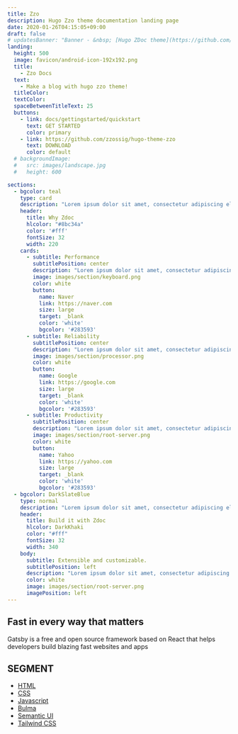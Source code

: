 ```yaml
---
title: Zzo
description: Hugo Zzo theme documentation landing page
date: 2020-01-26T04:15:05+09:00
draft: false
# updatesBanner: "Banner - &nbsp; [Hugo ZDoc theme](https://github.com/zzossig/hugo-theme-zdoc) &nbsp; just arrived"
landing:
  height: 500
  image: favicon/android-icon-192x192.png
  title:
    - Zzo Docs
  text:
    - Make a blog with hugo zzo theme!
  titleColor:
  textColor:
  spaceBetweenTitleText: 25
  buttons:
    - link: docs/gettingstarted/quickstart
      text: GET STARTED
      color: primary
    - link: https://github.com/zzossig/hugo-theme-zzo
      text: DOWNLOAD
      color: default
  # backgroundImage: 
  #   src: images/landscape.jpg
  #   height: 600

sections:
  - bgcolor: teal
    type: card
    description: "Lorem ipsum dolor sit amet, consectetur adipiscing elit. Fusce id eleifend erat. Integer eget mattis augue. Suspendisse semper laoreet tortor sed convallis. Nulla ac euismod lorem"
    header: 
      title: Why Zdoc
      hlcolor: "#8bc34a"
      color: '#fff'
      fontSize: 32
      width: 220
    cards:
      - subtitle: Performance
        subtitlePosition: center
        description: "Lorem ipsum dolor sit amet, consectetur adipiscing elit. Fusce id eleifend erat. Integer eget mattis augue."
        image: images/section/keyboard.png
        color: white
        button: 
          name: Naver
          link: https://naver.com
          size: large
          target: _blank
          color: 'white'
          bgcolor: '#283593'
      - subtitle: Reliability
        subtitlePosition: center
        description: "Lorem ipsum dolor sit amet, consectetur adipiscing elit. Fusce id eleifend erat. Integer eget mattis augue. Suspendisse semper laoreet tortor sed convallis. Nulla ac euismod lorem"
        image: images/section/processor.png
        color: white
        button: 
          name: Google
          link: https://google.com
          size: large
          target: _blank
          color: 'white'
          bgcolor: '#283593'
      - subtitle: Productivity
        subtitlePosition: center
        description: "Lorem ipsum dolor sit amet, consectetur adipiscing elit. Fusce id eleifend erat. Integer eget mattis augue. Suspendisse semper laoreet tortor sed convallis. Nulla ac euismod lorem"
        image: images/section/root-server.png
        color: white
        button: 
          name: Yahoo
          link: https://yahoo.com
          size: large
          target: _blank
          color: 'white'
          bgcolor: '#283593'
  - bgcolor: DarkSlateBlue
    type: normal
    description: "Lorem ipsum dolor sit amet, consectetur adipiscing elit. Fusce id eleifend erat. Integer eget mattis augue. Suspendisse semper laoreet tortor sed convallis. Nulla ac euismod lorem"
    header:
      title: Build it with Zdoc
      hlcolor: DarkKhaki
      color: "#fff"
      fontSize: 32
      width: 340
    body:
      subtitle: Extensible and customizable.
      subtitlePosition: left
      description: "Lorem ipsum dolor sit amet, consectetur adipiscing elit. Fusce id eleifend erat. Integer eget mattis augue. Suspendisse semper laoreet tortor sed convallis. Nulla ac euismod lorem"
      color: white
      image: images/section/root-server.png
      imagePosition: left
---
```




<div class="mast">
<h2>Fast in every way that matters</h2>
<p>Gatsby is a free and open source framework based on React that helps developers build blazing fast websites and apps</p>
</div>

<div class="mast">
<h2 class="segment-title">SEGMENT</h2>



<ul class="section-items home">
  <li class="section-item"><a class="item-link" href="/html/home/"><span class="iconify" data-icon="logos:html-5" data-inline="false"></span>HTML<span class="icon-angle-right" aria-hidden="true"></span></a></li>
  <li class="section-item"><a class="item-link" href="/html/installation/"><span class="iconify" data-icon="logos:css-3" data-inline="false"></span>CSS<span class="icon-angle-right" aria-hidden="true"></span></a></li>
  <li class="section-item"><a class="item-link" href="/html/quick-start/"><span class="iconify" data-icon="logos:javascript" data-inline="false"></span>Javascript<span class="icon-angle-right" aria-hidden="true"></span></a></li>
  <li class="section-item"><a class="item-link" href="/html/home/"><span class="iconify" data-icon="logos:html-5" data-inline="false"></span>Bulma<span class="icon-angle-right" aria-hidden="true"></span></a></li>
  <li class="section-item"><a class="item-link" href="/html/home/"><span class="iconify" data-icon="logos:html-5" data-inline="false"></span>Semantic UI<span class="icon-angle-right" aria-hidden="true"></span></a></li>
  <li class="section-item"><a class="item-link" href="/html/home/"><span class="iconify" data-icon="logos:html-5" data-inline="false"></span>Tailwind CSS<span class="icon-angle-right" aria-hidden="true"></span></a></li>
</ul>


</div>
